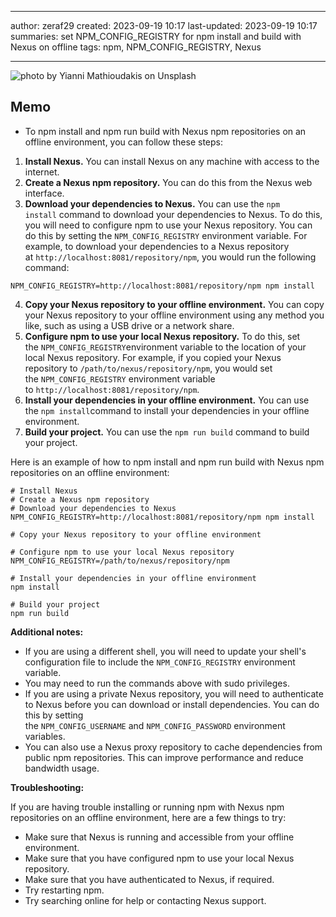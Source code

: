 

--- 
author: zeraf29
created: 2023-09-19 10:17 
last-updated: 2023-09-19 10:17 
summaries: set NPM_CONFIG_REGISTRY for npm install and build with Nexus on offline
tags: npm, NPM_CONFIG_REGISTRY, Nexus

---
![photo by Yianni Mathioudakis on Unsplash](https://images.unsplash.com/photo-1692643667753-563480a3e952?crop=entropy&cs=srgb&fm=jpg&ixid=M3wzNjM5Nzd8MHwxfHJhbmRvbXx8fHx8fHx8fDE2OTUwODYyNzl8&ixlib=rb-4.0.3&q=85) 

## Memo
- To npm install and npm run build with Nexus npm repositories on an offline environment, you can follow these steps:

1. **Install Nexus.** You can install Nexus on any machine with access to the internet.
2. **Create a Nexus npm repository.** You can do this from the Nexus web interface.
3. **Download your dependencies to Nexus.** You can use the `npm install` command to download your dependencies to Nexus. To do this, you will need to configure npm to use your Nexus repository. You can do this by setting the `NPM_CONFIG_REGISTRY` environment variable. For example, to download your dependencies to a Nexus repository at `http://localhost:8081/repository/npm`, you would run the following command:

```
NPM_CONFIG_REGISTRY=http://localhost:8081/repository/npm npm install
```

4. **Copy your Nexus repository to your offline environment.** You can copy your Nexus repository to your offline environment using any method you like, such as using a USB drive or a network share.
5. **Configure npm to use your local Nexus repository.** To do this, set the `NPM_CONFIG_REGISTRY`environment variable to the location of your local Nexus repository. For example, if you copied your Nexus repository to `/path/to/nexus/repository/npm`, you would set the `NPM_CONFIG_REGISTRY` environment variable to `http://localhost:8081/repository/npm`.
6. **Install your dependencies in your offline environment.** You can use the `npm install`command to install your dependencies in your offline environment.
7. **Build your project.** You can use the `npm run build` command to build your project.

Here is an example of how to npm install and npm run build with Nexus npm repositories on an offline environment:

```
# Install Nexus
# Create a Nexus npm repository
# Download your dependencies to Nexus
NPM_CONFIG_REGISTRY=http://localhost:8081/repository/npm npm install

# Copy your Nexus repository to your offline environment

# Configure npm to use your local Nexus repository
NPM_CONFIG_REGISTRY=/path/to/nexus/repository/npm

# Install your dependencies in your offline environment
npm install

# Build your project
npm run build
```

**Additional notes:**

- If you are using a different shell, you will need to update your shell's configuration file to include the `NPM_CONFIG_REGISTRY` environment variable.
- You may need to run the commands above with sudo privileges.
- If you are using a private Nexus repository, you will need to authenticate to Nexus before you can download or install dependencies. You can do this by setting the `NPM_CONFIG_USERNAME` and `NPM_CONFIG_PASSWORD` environment variables.
- You can also use a Nexus proxy repository to cache dependencies from public npm repositories. This can improve performance and reduce bandwidth usage.

**Troubleshooting:**

If you are having trouble installing or running npm with Nexus npm repositories on an offline environment, here are a few things to try:

- Make sure that Nexus is running and accessible from your offline environment.
- Make sure that you have configured npm to use your local Nexus repository.
- Make sure that you have authenticated to Nexus, if required.
- Try restarting npm.
- Try searching online for help or contacting Nexus support.




